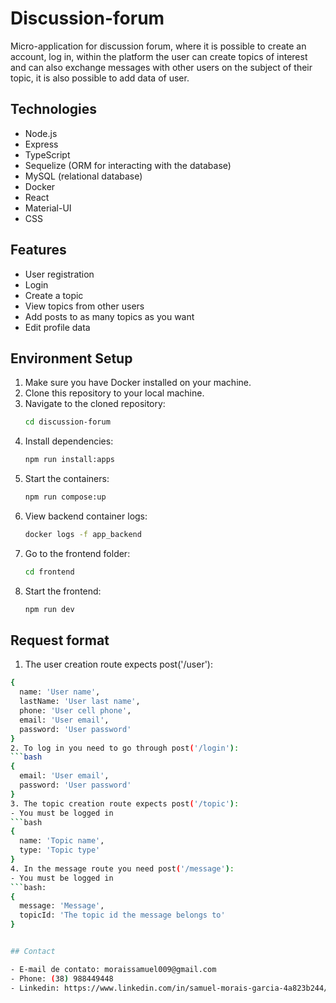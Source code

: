# Discussion-forum

Micro-application for discussion forum, where it is possible to create an account, log in, within the platform the user can create topics of interest and can also exchange messages with other users on the subject of their topic, it is also possible to add data of user.


## Technologies
  - Node.js
  - Express
  - TypeScript
  - Sequelize (ORM for interacting with the database)
  - MySQL (relational database)
  - Docker
  - React
  - Material-UI
  - CSS

## Features
  - User registration
  - Login
  - Create a topic
  - View topics from other users
  - Add posts to as many topics as you want
  - Edit profile data

## Environment Setup

1. Make sure you have Docker installed on your machine.
2. Clone this repository to your local machine.
3. Navigate to the cloned repository:
   ```bash
   cd discussion-forum
4. Install dependencies:
   ```bash
   npm run install:apps
5. Start the containers:
   ```bash
   npm run compose:up
6. View backend container logs:
   ```bash
   docker logs -f app_backend
7. Go to the frontend folder:
   ```bash
   cd frontend
8. Start the frontend:
   ```bash
   npm run dev


## Request format

1. The user creation route expects post('/user'):
  ```bash
  {
    name: 'User name',
    lastName: 'User last name',
    phone: 'User cell phone',
    email: 'User email',
    password: 'User password'
  }
2. To log in you need to go through post('/login'):
  ```bash
  {
    email: 'User email',
    password: 'User password'
  }
3. The topic creation route expects post('/topic'):
  - You must be logged in
  ```bash
  {
    name: 'Topic name',
    type: 'Topic type'
  }
4. In the message route you need post('/message'):
  - You must be logged in
  ```bash:
  {
    message: 'Message',
    topicId: 'The topic id the message belongs to'
  }


## Contact

- E-mail de contato: moraissamuel009@gmail.com
- Phone: (38) 988449448
- Linkedin: https://www.linkedin.com/in/samuel-morais-garcia-4a823b244/
